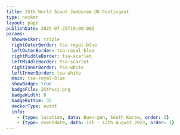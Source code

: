 ```yaml
---
title: 25th World Scout Jamboree UK Contingent
type: necker
layout: page
publishDate: 2025-07-25T19:00:00Z
params:
  showNecker: triple
  rightOuterBorder: tsa-royal-blue
  leftOuterBorder: tsa-royal-blue
  rightMiddleBorder: tsa-scarlet
  leftMiddleBorder: tsa-scarlet
  rightInnerBorder: tsa-white
  leftInnerBorder: tsa-white
  main: tsa-royal-blue
  showBadge: true
  badgeFile: 25thwsj.png
  badgeWidth: 6
  badgeBottom: 35
  neckerType: event
  info:
    - {type: location, data: Buan-gun, South Korea, order: 2}
    - {type: eventdate, data: 1st - 12th August 2023, order: 1}
---
```

